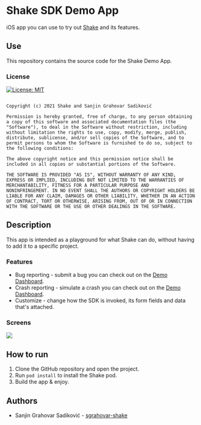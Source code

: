 # Shake SDK Demo App 

iOS app you can use to try out [Shake](https://www.shakebugs.com/) and its features.

## Use

This repository contains the source code for the Shake Demo App. 

### License 

[![License: MIT](https://img.shields.io/badge/License-MIT-yellow.svg)](https://github.com/shakebugs/shake-demo-ios/blob/master/LICENSE.md)

```

Copyright (c) 2021 Shake and Sanjin Grahovar Sadiković

Permission is hereby granted, free of charge, to any person obtaining
a copy of this software and associated documentation files (the
"Software"), to deal in the Software without restriction, including
without limitation the rights to use, copy, modify, merge, publish,
distribute, sublicense, and/or sell copies of the Software, and to
permit persons to whom the Software is furnished to do so, subject to
the following conditions:

The above copyright notice and this permission notice shall be
included in all copies or substantial portions of the Software.

THE SOFTWARE IS PROVIDED "AS IS", WITHOUT WARRANTY OF ANY KIND,
EXPRESS OR IMPLIED, INCLUDING BUT NOT LIMITED TO THE WARRANTIES OF
MERCHANTABILITY, FITNESS FOR A PARTICULAR PURPOSE AND
NONINFRINGEMENT. IN NO EVENT SHALL THE AUTHORS OR COPYRIGHT HOLDERS BE
LIABLE FOR ANY CLAIM, DAMAGES OR OTHER LIABILITY, WHETHER IN AN ACTION
OF CONTRACT, TORT OR OTHERWISE, ARISING FROM, OUT OF OR IN CONNECTION
WITH THE SOFTWARE OR THE USE OR OTHER DEALINGS IN THE SOFTWARE.

```

## Description

This app is intended as a playground for what Shake can do, without having to add it to a specific project. 

### Features 

- Bug reporting - submit a bug you can check out on the [Demo Dashboard](https://app.shakebugs.com/signin?user=demo).
- Crash reporting - simulate a crash you can check out on the [Demo Dashboard](https://app.shakebugs.com/signin?user=demo). 
- Customize - change how the SDK is invoked, its form fields and data that's attached.

### Screens

<img src="https://i.ibb.co/k1Kz9yd/Untitled-design-22.png">

## How to run 

1. Clone the GitHub repository and open the project. 
2. Run ```pod install``` to install the Shake pod.
3. Build the app & enjoy. 

## Authors

- Sanjin Grahovar Sadiković - [sgrahovar-shake](https://github.com/orgs/shakebugs/people/sgrahovar-shake)